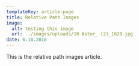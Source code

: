 ```yaml
---
templateKey: article-page
title: Relative Path Images
image:
  alt: testing this image
  url: ../images/uploads/10 Astor_ (2)_1820.jpg
date: 6.10.2018
---
```

This is the relative path images article.
